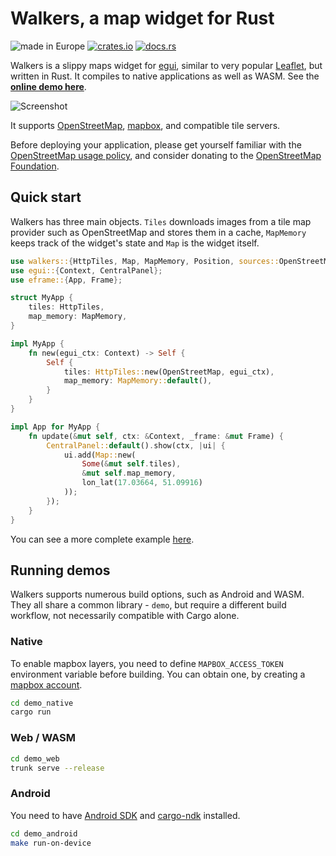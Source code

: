 # Walkers, a map widget for Rust

![made in Europe](https://img.shields.io/badge/made_in-Europe-blue)
[![crates.io](https://img.shields.io/crates/v/walkers.svg)](https://crates.io/crates/walkers)
[![docs.rs](https://img.shields.io/docsrs/walkers/latest)](https://docs.rs/walkers/latest/)

Walkers is a slippy maps widget for [egui](https://github.com/emilk/egui), 
similar to very popular [Leaflet](https://leafletjs.com/), but written in Rust.
It compiles to native applications as well as WASM. See the **[online demo here](https://podusowski.github.io/walkers/)**.

![Screenshot](https://raw.githubusercontent.com/podusowski/walkers/main/screenshot.png)

It supports [OpenStreetMap](https://www.openstreetmap.org), [mapbox](https://www.mapbox.com/), 
and compatible tile servers.

Before deploying your application, please get yourself familiar with the
[OpenStreetMap usage policy](https://operations.osmfoundation.org/policies/tiles/), 
and consider donating to the [OpenStreetMap Foundation](https://supporting.openstreetmap.org/).

## Quick start

Walkers has three main objects. `Tiles` downloads images from a tile map provider
such as OpenStreetMap and stores them in a cache, `MapMemory` keeps track of
the widget's state and `Map` is the widget itself.

```rust
use walkers::{HttpTiles, Map, MapMemory, Position, sources::OpenStreetMap, lon_lat};
use egui::{Context, CentralPanel};
use eframe::{App, Frame};

struct MyApp {
    tiles: HttpTiles,
    map_memory: MapMemory,
}

impl MyApp {
    fn new(egui_ctx: Context) -> Self {
        Self {
            tiles: HttpTiles::new(OpenStreetMap, egui_ctx),
            map_memory: MapMemory::default(),
        }
    }
}

impl App for MyApp {
    fn update(&mut self, ctx: &Context, _frame: &mut Frame) {
        CentralPanel::default().show(ctx, |ui| {
            ui.add(Map::new(
                Some(&mut self.tiles),
                &mut self.map_memory,
                lon_lat(17.03664, 51.09916)
            ));
        });
    }
}
```

You can see a more complete example [here](https://github.com/podusowski/walkers/blob/main/demo/src/lib.rs).

## Running demos

Walkers supports numerous build options, such as Android and WASM. They all share
a common library - `demo`, but require a different build workflow, not
necessarily compatible with Cargo alone.

### Native

To enable mapbox layers, you need to define `MAPBOX_ACCESS_TOKEN` environment
variable before building. You can obtain one, by creating a
[mapbox account](https://account.mapbox.com/).

```sh
cd demo_native
cargo run
```

### Web / WASM

```sh
cd demo_web
trunk serve --release
```

### Android

You need to have [Android SDK](https://developer.android.com/) and
[cargo-ndk](https://github.com/bbqsrc/cargo-ndk) installed.

```sh
cd demo_android
make run-on-device
```
